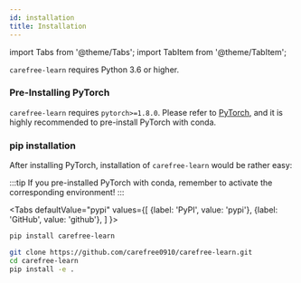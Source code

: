 ```yaml
---
id: installation
title: Installation
---
```


import Tabs from '@theme/Tabs';
import TabItem from '@theme/TabItem';

`carefree-learn` requires Python 3.6 or higher.

### Pre-Installing PyTorch

`carefree-learn` requires `pytorch>=1.8.0`. Please refer to [PyTorch](https://pytorch.org/get-started/locally/), and it is highly recommended to pre-install PyTorch with conda.

### pip installation

After installing PyTorch, installation of `carefree-learn` would be rather easy:

:::tip
If you pre-installed PyTorch with conda, remember to activate the corresponding environment!
:::

<Tabs
  defaultValue="pypi"
  values={[
    {label: 'PyPI', value: 'pypi'},
    {label: 'GitHub', value: 'github'},
  ]
}>
<TabItem value="pypi">

```bash
pip install carefree-learn
```

</TabItem>
<TabItem value="github">

```bash
git clone https://github.com/carefree0910/carefree-learn.git
cd carefree-learn
pip install -e .
```

</TabItem>
</Tabs>
